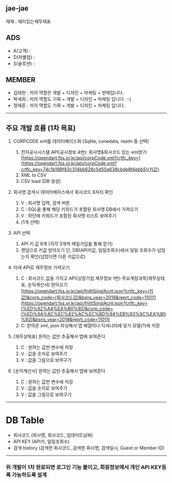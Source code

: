 ## jae-jae
재재 : 재미있는재무재표

## ADS
+ A(고객) :
+ D(차별점) :
+ S(솔루션) : 

## MEMBER
+ 김태헌 : 저의 역할은 개발 + 디자인 + 마케팅 + 판매입니다.
+ 박세희 : 저의 역할도 기획 + 개발 + 디자인 + 마케팅 입니다. :-)
+ 정재훈 : 저의 역할도 기획 + 개발 + 디자인 + 마케팅 입니다.

------

## 주요 개발 흐름 (1차 목표)
1. CORPCODE xml를 데이터베이스화 (Sqlite, conedata, realm 중 선택)
    1. 전자공시시스템 API(공시정보 4번):  회사명&회사코드 있는 xml받기
    [https://opendart.fss.or.kr/api/corpCode.xml?crtfc_key=](https://opendart.fss.or.kr/api/corpCode.xml?crtfc_key=74c1b188f83c314bb628c5d50a638cbde8f4ebb5)(키값)
    2. XML to CSV
    3. CSV load (DB 생성)
    
2. 회사명 검색시 데이터베이스에서 회사코드 8자리 확인
    1. V : 회사명 입력, 검색 버튼
    2. C : SQL을 통해 해당 키워드가 포함된 회사명 DB에서 가져오기
    3. V : 하단에 키워드가 포함된 회사명 리스트 보여주기
    4. (1개 선택)
    
3. API 선택
    1. API 키 값 9개 (각각 3개씩 메일가입을 통해 얻기)
    2. 랜덤으로 키값 받아오기 단, DB(API키값, 일일조회수)에서 일일 조회수가 넘었는지 확인(넘었다면 다른 키값으로)
       
4. 아래 API로 재무정보 가져오기 
    1. C : 회사코드 값을 가지고 API(상장기업 재무정보 1번) 주요계정과목(재무상태표, 손익계산서) 받아오기
    [https://opendart.fss.or.kr/api/fnlttSinglAcnt.json?crtfc_key=(키값)&corp_code=(회사코드값)&bsns_year=2018&reprt_code=11011](https://opendart.fss.or.kr/api/fnlttSinglAcnt.json?crtfc_key=(%ED%82%A4%EA%B0%92)&corp_code=(%ED%9A%8C%EC%82%AC%EC%BD%94%EB%93%9C%EA%B0%92)&bsns_year=2018&reprt_code=11011)
    2. C: 받아온 xml, json 파싱해서 앱 배열이나 딕셔너리에 넣기 
     모델(?)에 저장
     
5. [재무상태표] 원하는 값만 추출해서 앱에 보여준다
    1. C : 원하는 값만 변수에 저장
    2. V : 값을 숫자로 보여주기
    3. V : 값을 그림으로 보여구기
    
6. [손익계산서] 원하는 값만 추출해서 앱에 보여준다
    1. C : 원하는 값만 변수에 저장
    2. V : 값을 숫자로 보여주기
    3. V : 값을 그림으로 보여구기
    
------
# DB Table
- 회사코드 (회사명, 회사코드, 업데이트날짜)
- API KEY (API키, 일일조회수)
- 검색 history (검색한 회사코드, 검색한 회사명, 검색일시, Guest or Member ID)
------

### 위 개발이 1차 완료되면 로그인 기능 붙이고, 회원정보에서 개인 API KEY등록 가능하도록 설계
    

